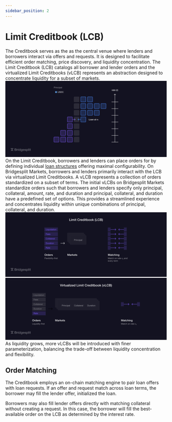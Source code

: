 ```yaml
---
sidebar_position: 2
---
```

# Limit Creditbook (LCB)

The Creditbook serves as the as the central venue where lenders and borrowers interact via offers and requests. It is designed to facilitate efficient order matching, price discovery, and liquidity concentration. The Limit Creditbook (LCB) catalogs all borrower and lender orders and the virtualized Limit Creditbooks (vLCB) represents an abstraction designed to concentrate liquidity for a subset of markets.
![](../../../static/img/docs/concepts/limit-creditbook-1.png)
On the Limit Creditbook, borrowers and lenders can place orders for by defining individual [loan structures](/concepts/protocol-concepts/bilateral-loans#terms) offering maximal configurability. On Bridgesplit Markets, borrowers and lenders primarily interact with the LCB via virtualized Limit Creditbooks. A vLCB represents a collection of orders standardized on a subset of terms.
The initial vLCBs on Bridgesplit Markets standardize orders such that borrowers and lenders specify only principal, collateral, amount, rate, and duration and principal, collateral, and duration have a predefined set of options. This provides a streamlined experience and concentrates liquidity within unique combinations of principal, collateral, and duration.
![](../../../static/img/docs/concepts/limit-creditbook-2.png)
![](../../../static/img/docs/concepts/limit-creditbook-3.png)
As liquidity grows, more vLCBs will be introduced with finer parameterization, balancing the trade-off between liquidity concentration and flexibility.

## Order Matching
The Creditbook employs an on-chain matching engine to pair loan offers with loan requests. If an offer and request match across loan terms, the borrower may fill the lender offer, initialized the loan.

Borrowers may also fill lender offers directly with matching collateral without creating a request. In this case, the borrower will fill the best-available order on the LCB as determined by the interest rate.